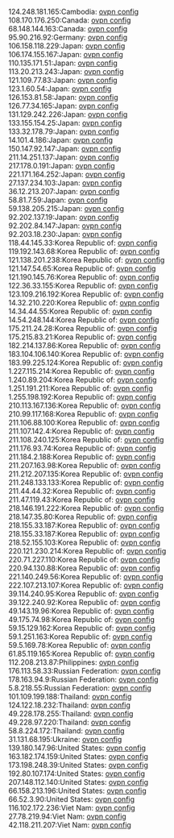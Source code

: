 124.248.181.165:Cambodia: [ovpn config](vpn/124_248_181_165.ovpn)  
108.170.176.250:Canada: [ovpn config](vpn/108_170_176_250.ovpn)  
68.148.144.163:Canada: [ovpn config](vpn/68_148_144_163.ovpn)  
95.90.216.92:Germany: [ovpn config](vpn/95_90_216_92.ovpn)  
106.158.118.229:Japan: [ovpn config](vpn/106_158_118_229.ovpn)  
106.174.155.167:Japan: [ovpn config](vpn/106_174_155_167.ovpn)  
110.135.171.51:Japan: [ovpn config](vpn/110_135_171_51.ovpn)  
113.20.213.243:Japan: [ovpn config](vpn/113_20_213_243.ovpn)  
121.109.77.83:Japan: [ovpn config](vpn/121_109_77_83.ovpn)  
123.1.60.54:Japan: [ovpn config](vpn/123_1_60_54.ovpn)  
126.153.81.58:Japan: [ovpn config](vpn/126_153_81_58.ovpn)  
126.77.34.165:Japan: [ovpn config](vpn/126_77_34_165.ovpn)  
131.129.242.226:Japan: [ovpn config](vpn/131_129_242_226.ovpn)  
133.155.154.25:Japan: [ovpn config](vpn/133_155_154_25.ovpn)  
133.32.178.79:Japan: [ovpn config](vpn/133_32_178_79.ovpn)  
14.101.4.186:Japan: [ovpn config](vpn/14_101_4_186.ovpn)  
150.147.92.147:Japan: [ovpn config](vpn/150_147_92_147.ovpn)  
211.14.251.137:Japan: [ovpn config](vpn/211_14_251_137.ovpn)  
217.178.0.191:Japan: [ovpn config](vpn/217_178_0_191.ovpn)  
221.171.164.252:Japan: [ovpn config](vpn/221_171_164_252.ovpn)  
27.137.234.103:Japan: [ovpn config](vpn/27_137_234_103.ovpn)  
36.12.213.207:Japan: [ovpn config](vpn/36_12_213_207.ovpn)  
58.81.7.59:Japan: [ovpn config](vpn/58_81_7_59.ovpn)  
59.138.205.215:Japan: [ovpn config](vpn/59_138_205_215.ovpn)  
92.202.137.19:Japan: [ovpn config](vpn/92_202_137_19.ovpn)  
92.202.84.147:Japan: [ovpn config](vpn/92_202_84_147.ovpn)  
92.203.18.230:Japan: [ovpn config](vpn/92_203_18_230.ovpn)  
118.44.145.33:Korea Republic of: [ovpn config](vpn/118_44_145_33.ovpn)  
119.192.143.68:Korea Republic of: [ovpn config](vpn/119_192_143_68.ovpn)  
121.138.201.238:Korea Republic of: [ovpn config](vpn/121_138_201_238.ovpn)  
121.147.54.65:Korea Republic of: [ovpn config](vpn/121_147_54_65.ovpn)  
121.190.145.76:Korea Republic of: [ovpn config](vpn/121_190_145_76.ovpn)  
122.36.33.155:Korea Republic of: [ovpn config](vpn/122_36_33_155.ovpn)  
123.109.216.192:Korea Republic of: [ovpn config](vpn/123_109_216_192.ovpn)  
14.32.210.220:Korea Republic of: [ovpn config](vpn/14_32_210_220.ovpn)  
14.34.44.55:Korea Republic of: [ovpn config](vpn/14_34_44_55.ovpn)  
14.54.248.144:Korea Republic of: [ovpn config](vpn/14_54_248_144.ovpn)  
175.211.24.28:Korea Republic of: [ovpn config](vpn/175_211_24_28.ovpn)  
175.215.83.21:Korea Republic of: [ovpn config](vpn/175_215_83_21.ovpn)  
182.214.137.86:Korea Republic of: [ovpn config](vpn/182_214_137_86.ovpn)  
183.104.106.140:Korea Republic of: [ovpn config](vpn/183_104_106_140.ovpn)  
183.99.225.124:Korea Republic of: [ovpn config](vpn/183_99_225_124.ovpn)  
1.227.115.214:Korea Republic of: [ovpn config](vpn/1_227_115_214.ovpn)  
1.240.89.204:Korea Republic of: [ovpn config](vpn/1_240_89_204.ovpn)  
1.251.191.211:Korea Republic of: [ovpn config](vpn/1_251_191_211.ovpn)  
1.255.198.192:Korea Republic of: [ovpn config](vpn/1_255_198_192.ovpn)  
210.113.167.136:Korea Republic of: [ovpn config](vpn/210_113_167_136.ovpn)  
210.99.117.168:Korea Republic of: [ovpn config](vpn/210_99_117_168.ovpn)  
211.106.88.100:Korea Republic of: [ovpn config](vpn/211_106_88_100.ovpn)  
211.107.142.4:Korea Republic of: [ovpn config](vpn/211_107_142_4.ovpn)  
211.108.240.125:Korea Republic of: [ovpn config](vpn/211_108_240_125.ovpn)  
211.176.93.74:Korea Republic of: [ovpn config](vpn/211_176_93_74.ovpn)  
211.184.2.188:Korea Republic of: [ovpn config](vpn/211_184_2_188.ovpn)  
211.207.163.98:Korea Republic of: [ovpn config](vpn/211_207_163_98.ovpn)  
211.212.207.135:Korea Republic of: [ovpn config](vpn/211_212_207_135.ovpn)  
211.248.133.133:Korea Republic of: [ovpn config](vpn/211_248_133_133.ovpn)  
211.44.44.32:Korea Republic of: [ovpn config](vpn/211_44_44_32.ovpn)  
211.47.119.43:Korea Republic of: [ovpn config](vpn/211_47_119_43.ovpn)  
218.146.191.222:Korea Republic of: [ovpn config](vpn/218_146_191_222.ovpn)  
218.147.35.80:Korea Republic of: [ovpn config](vpn/218_147_35_80.ovpn)  
218.155.33.187:Korea Republic of: [ovpn config](vpn/218_155_33_187.ovpn)  
218.155.33.187:Korea Republic of: [ovpn config](vpn/218_155_33_187.ovpn)  
218.52.155.103:Korea Republic of: [ovpn config](vpn/218_52_155_103.ovpn)  
220.121.230.214:Korea Republic of: [ovpn config](vpn/220_121_230_214.ovpn)  
220.71.227.110:Korea Republic of: [ovpn config](vpn/220_71_227_110.ovpn)  
220.94.130.88:Korea Republic of: [ovpn config](vpn/220_94_130_88.ovpn)  
221.140.249.56:Korea Republic of: [ovpn config](vpn/221_140_249_56.ovpn)  
222.107.213.107:Korea Republic of: [ovpn config](vpn/222_107_213_107.ovpn)  
39.114.240.95:Korea Republic of: [ovpn config](vpn/39_114_240_95.ovpn)  
39.122.240.92:Korea Republic of: [ovpn config](vpn/39_122_240_92.ovpn)  
49.143.19.96:Korea Republic of: [ovpn config](vpn/49_143_19_96.ovpn)  
49.175.74.98:Korea Republic of: [ovpn config](vpn/49_175_74_98.ovpn)  
59.15.129.162:Korea Republic of: [ovpn config](vpn/59_15_129_162.ovpn)  
59.1.251.163:Korea Republic of: [ovpn config](vpn/59_1_251_163.ovpn)  
59.5.169.78:Korea Republic of: [ovpn config](vpn/59_5_169_78.ovpn)  
61.85.119.165:Korea Republic of: [ovpn config](vpn/61_85_119_165.ovpn)  
112.208.213.87:Philippines: [ovpn config](vpn/112_208_213_87.ovpn)  
176.113.58.33:Russian Federation: [ovpn config](vpn/176_113_58_33.ovpn)  
178.163.94.9:Russian Federation: [ovpn config](vpn/178_163_94_9.ovpn)  
5.8.218.55:Russian Federation: [ovpn config](vpn/5_8_218_55.ovpn)  
101.109.199.188:Thailand: [ovpn config](vpn/101_109_199_188.ovpn)  
124.122.18.232:Thailand: [ovpn config](vpn/124_122_18_232.ovpn)  
49.228.178.255:Thailand: [ovpn config](vpn/49_228_178_255.ovpn)  
49.228.97.220:Thailand: [ovpn config](vpn/49_228_97_220.ovpn)  
58.8.224.172:Thailand: [ovpn config](vpn/58_8_224_172.ovpn)  
31.131.68.195:Ukraine: [ovpn config](vpn/31_131_68_195.ovpn)  
139.180.147.96:United States: [ovpn config](vpn/139_180_147_96.ovpn)  
163.182.174.159:United States: [ovpn config](vpn/163_182_174_159.ovpn)  
173.198.248.39:United States: [ovpn config](vpn/173_198_248_39.ovpn)  
192.80.107.174:United States: [ovpn config](vpn/192_80_107_174.ovpn)  
207.148.112.140:United States: [ovpn config](vpn/207_148_112_140.ovpn)  
66.158.213.196:United States: [ovpn config](vpn/66_158_213_196.ovpn)  
66.52.3.90:United States: [ovpn config](vpn/66_52_3_90.ovpn)  
116.102.172.236:Viet Nam: [ovpn config](vpn/116_102_172_236.ovpn)  
27.78.219.94:Viet Nam: [ovpn config](vpn/27_78_219_94.ovpn)  
42.118.211.207:Viet Nam: [ovpn config](vpn/42_118_211_207.ovpn)  
